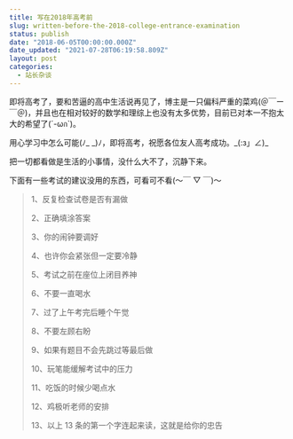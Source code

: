 ```yaml
---
title: 写在2018年高考前
slug: written-before-the-2018-college-entrance-examination
status: publish
date: "2018-06-05T00:00:00.000Z"
date_updated: "2021-07-28T06:19:58.809Z"
layout: post
categories:
  - 站长杂谈
---
```


即将高考了，要和苦逼的高中生活说再见了，博主是一只偏科严重的菜鸡(＠￣ー￣＠)，并且也在相对较好的数学和理综上也没有太多优势，目前已对本一不抱太大的希望了(´-ωก\`)。

用心学习中怎么可能(ﾉ\_ \_)ﾉ，即将高考，祝愿各位友人高考成功。\_(:з」∠)\_

把一切都看做是生活的小事情，没什么大不了，沉静下来。

下面有一些考试的建议没用的东西，可看可不看(〜￣ ▽ ￣)〜

> 1、反复检查试卷是否有漏做
>
> 2、正确填涂答案
>
> 3、你的闹钟要调好
>
> 4、也许你会紧张但一定要冷静
>
> 5、考试之前在座位上闭目养神
>
> 6、不要一直喝水
>
> 7、过了上午考完后睡个午觉
>
> 8、不要左顾右盼
>
> 9、如果有题目不会先跳过等最后做
>
> 10、玩笔能缓解考试中的压力
>
> 11、吃饭的时候少喝点水
>
> 12、鸡极听老师的安排
>
> 13、以上 13 条的第一个字连起来读，这就是给你的忠告
